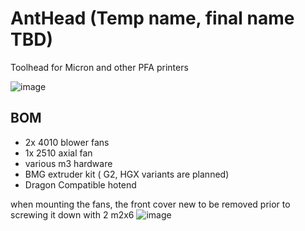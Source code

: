 # AntHead (Temp name, final name TBD) 
Toolhead for Micron and other PFA printers 

![image](https://github.com/user-attachments/assets/506922f7-79d9-4ee6-ad26-bf17165f6eff)


## BOM 
* 2x 4010 blower fans 
* 1x 2510 axial fan 
* various m3 hardware 
* BMG extruder kit ( G2, HGX variants are planned)
* Dragon Compatible hotend 


when mounting the fans, the front cover new to be removed prior to screwing it down with 2 m2x6 
![image](https://media.discordapp.net/attachments/1115786683053518970/1287322145822605362/20240921_213730.jpg?ex=6709836c&is=670831ec&hm=054375f9e8a804d073cd9e0db3058fba8b0b910a66fb7c9942b31f0d38c19b01&)
